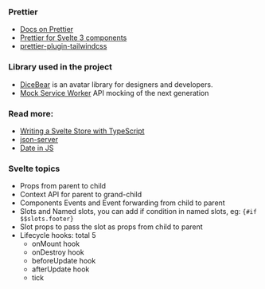 ### Prettier

- [Docs on Prettier](https://prettier.io/docs/en/options.html)
- [Prettier for Svelte 3 components](https://github.com/sveltejs/prettier-plugin-svelte)
- [prettier-plugin-tailwindcss](https://github.com/tailwindlabs/prettier-plugin-tailwindcss#compatibility-with-other-prettier-plugins)

### Library used in the project

- [DiceBear](https://avatars.dicebear.com/) is an avatar library for designers and developers.
- [Mock Service Worker](https://mswjs.io/) API mocking of the next generation

### Read more:

- [Writing a Svelte Store with TypeScript](https://javascript.plainenglish.io/writing-a-svelte-store-with-typescript-22fa1c901a4)
- [json-server](https://github.com/typicode/json-server)
- [Date in JS](https://dockyard.com/blog/2020/02/14/you-probably-don-t-need-moment-js-anymore)

### Svelte topics

- Props from parent to child
- Context API for parent to grand-child
- Components Events and Event forwarding from child to parent
- Slots and Named slots, you can add if condition in named slots, eg: `{#if $$slots.footer}`
- Slot props to pass the slot as props from child to parent
- Lifecycle hooks: total 5
  - onMount hook
  - onDestroy hook
  - beforeUpdate hook
  - afterUpdate hook
  - tick

